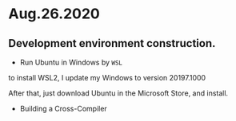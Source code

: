 # Aug.26.2020
## Development environment construction.
* Run Ubuntu in Windows by ```WSL```

to install WSL2, I update my Windows to version 20197.1000

After that, just download Ubuntu in the Microsoft Store, and install.

* Building a Cross-Compiler
